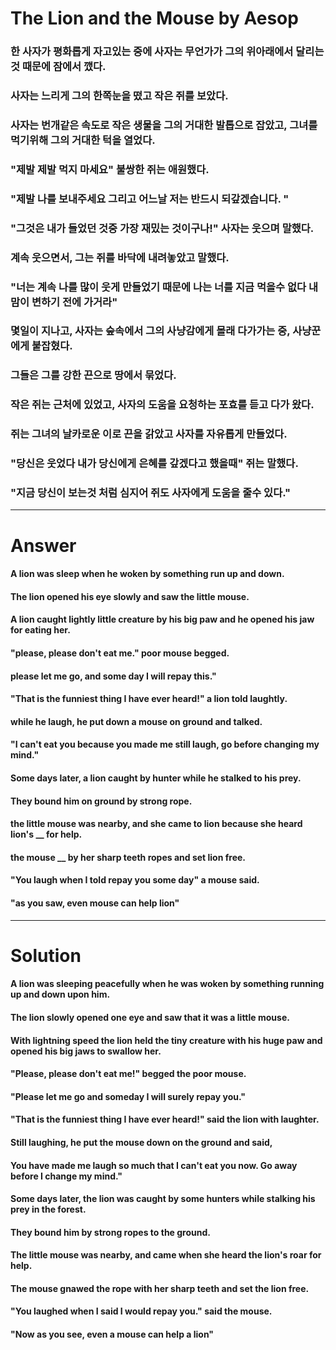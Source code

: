 # The Lion and the Mouse by Aesop

### 한 사자가 평화롭게 자고있는 중에 사자는 무언가가 그의 위아래에서 달리는것 때문에 잠에서 깼다.

### 사자는 느리게 그의 한쪽눈을 떴고 작은 쥐를 보았다.

### 사자는 번개같은 속도로 작은 생물을 그의 거대한 발톱으로 잡았고, 그녀를 먹기위해 그의 거대한 턱을 열었다.

### "제발 제발 먹지 마세요" 불쌍한 쥐는 애원했다.

### "제발 나를 보내주세요 그리고 어느날 저는 반드시 되갚겠습니다. "

### "그것은 내가 들었던 것중 가장 재밌는 것이구나!" 사자는 웃으며 말했다.

### 계속 웃으면서, 그는 쥐를 바닥에 내려놓았고 말했다.

### "너는 계속 나를 많이 웃게 만들었기 때문에 나는 너를 지금 먹을수 없다 내 맘이 변하기 전에 가거라"

### 몇일이 지나고, 사자는 숲속에서 그의 사냥감에게 몰래 다가가는 중, 사냥꾼에게 붙잡혔다.

### 그들은 그를 강한 끈으로 땅에서 묶었다.

### 작은 쥐는 근처에 있었고, 사자의 도움을 요청하는 포효를 듣고 다가 왔다.

### 쥐는 그녀의 날카로운 이로 끈을 갉았고 사자를 자유롭게 만들었다.

### "당신은 웃었다 내가 당신에게 은혜를 갚겠다고 했을때" 쥐는 말했다.

### "지금 당신이 보는것 처럼 심지어 쥐도 사자에게 도움을 줄수 있다."

<hr/>

# Answer

#### A lion was sleep when he woken by something run up and down.

#### The lion opened his eye slowly and saw the little mouse.

#### A lion caught lightly little creature by his big paw and he opened his jaw for eating her.

#### "please, please don't eat me." poor mouse begged.

#### please let me go, and some day I will repay this."

#### "That is the funniest thing I have ever heard!" a lion told laughtly.

#### while he laugh, he put down a mouse on ground and talked.

#### "I can't eat you because you made me still laugh, go before changing my mind."

#### Some days later, a lion caught by hunter while he stalked to his prey.

#### They bound him on ground by strong rope.

#### the little mouse was nearby, and she came to lion because she heard lion's __ for help.

#### the mouse __ by her sharp teeth ropes and set lion free.

#### "You laugh when I told repay you some day" a mouse said.

#### "as you saw, even mouse can help lion"


<hr/>

# Solution

#### A lion was sleeping peacefully when he was woken by something running up and down upon him.

#### The lion slowly opened one eye and saw that it was a little mouse.

#### With lightning speed the lion held the tiny creature with his huge paw and opened his big jaws to swallow her.

#### "Please, please don't eat me!" begged the poor mouse.

#### "Please let me go and someday I will surely repay you."

#### "That is the funniest thing I have ever heard!" said the lion with laughter.

#### Still laughing, he put the mouse down on the ground and said,

#### You have made me laugh so much that I can't eat you now. Go away before I change my mind."

#### Some days later, the lion was caught by some hunters while stalking his prey in the forest.

#### They bound him by strong ropes to the ground.

#### The little mouse was nearby, and came when she heard the lion's roar for help.

#### The mouse gnawed the rope with her sharp teeth and set the lion free.

#### "You laughed when I said I would repay you." said the mouse.

#### "Now as you see, even a mouse can help a lion"